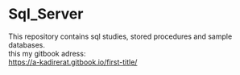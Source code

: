 # Sql_Server
This repository contains sql studies, stored procedures and sample databases.<br>
this my gitbook adress:<br>
https://a-kadirerat.gitbook.io/first-title/
